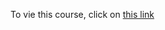 To vie this course, click on [this link](https://liascript.github.io/course/?https://raw.githubusercontent.com/damienbelveze/learning_more_zotero/main/advanced_zotero.md#1)

